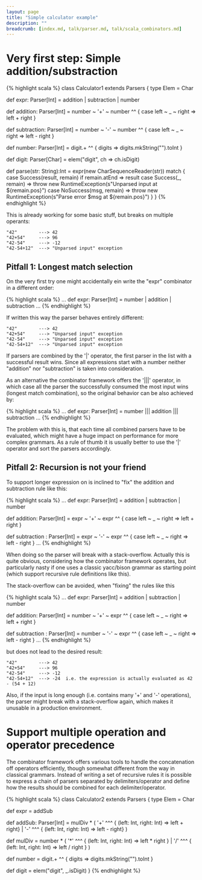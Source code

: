```yaml
---
layout: page
title: "Simple calculator example"
description: ""
breadcrumb: [index.md, talk/parser.md, talk/scala_combinators.md]
---
```


# Very first step: Simple addition/substraction

{% highlight scala %}
class Calculator1 extends Parsers {
  type Elem = Char

  def expr: Parser[Int] = addition | subtraction | number

  def addition: Parser[Int] = number ~ '+' ~ number ^^ { case left ~ _ ~ right => left + right }

  def subtraction: Parser[Int] = number ~ '-' ~ number ^^ { case left ~ _ ~ right => left - right }

  def number: Parser[Int] = digit.+ ^^ { digits => digits.mkString("").toInt }

  def digit: Parser[Char] = elem("digit", ch => ch.isDigit)

  def parse(str: String):Int = expr(new CharSequenceReader(str)) match {
    case Success(result, remain) if remain.atEnd => result
    case Success(_, remain) => throw new RuntimeException(s"Unparsed input at ${remain.pos}")
    case NoSuccess(msg, remain) => throw new RuntimeException(s"Parse error $msg at ${remain.pos}")
  }
}
{% endhighlight %}

This is already working for some basic stuff, but breaks on multiple operants:

~~~
"42"        ---> 42
"42+54"     ---> 96
"42-54"     ---> -12
"42-54+12"  ---> "Unparsed input" exception
~~~

## Pitfall 1: Longest match selection

On the very first try one might accidentally ein write the "expr" combinator in a different order:

{% highlight scala %}
...
  def expr: Parser[Int] = number | addition | subtraction
...
{% endhighlight %}

If written this way the parser behaves entirely different:

~~~
"42"        ---> 42
"42+54"     ---> "Unparsed input" exception
"42-54"     ---> "Unparsed input" exception
"42-54+12"  ---> "Unparsed input" exception
~~~

If parsers are combined by the '|' operator, the first parser in the list with a successful result wins. Since all expressions start with a number neither "addition" nor "subtraction" is taken into consideration.

As an alternative the combinator framework offers the '|||' operator, in which case all the parser the successfully consumed the most input wins (longest match combination), so the original behavior can be also achieved by:

{% highlight scala %}
...
  def expr: Parser[Int] = number ||| addition ||| subtraction
...
{% endhighlight %}

The problem with this is, that each time all combined parsers have to be evaluated, which might have a huge impact on performance for more complex grammars. As a rule of thumb it is usually better to use the '|' operator and sort the parsers accordingly.

## Pitfall 2: Recursion is not your friend

To support longer expression on is inclined to "fix" the addition and subtraction rule like this:

{% highlight scala %}
...
  def expr: Parser[Int] = addition | subtraction | number

  def addition: Parser[Int] = expr ~ '+' ~ expr ^^ { case left ~ _ ~ right => left + right }

  def subtraction : Parser[Int] = expr ~ '-' ~ expr ^^ { case left ~ _ ~ right => left - right }
...
{% endhighlight %}

When doing so the parser will break with a stack-overflow. Actually this is quite obvious, considering how the combinator framework operates, but particularly nasty if one uses a classic yacc/bison grammar as starting point (which support recursive rule definitions like this).

The stack-overflow can be avoided, when "fixing" the rules like this

{% highlight scala %}
...
  def expr: Parser[Int] = addition | subtraction | number

  def addition: Parser[Int] = number ~ '+' ~ expr ^^ { case left ~ _ ~ right => left + right }

  def subtraction : Parser[Int] = number ~ '-' ~ expr ^^ { case left ~ _ ~ right => left - right }
...
{% endhighlight %}

but does not lead to the desired result:

~~~
"42"        ---> 42
"42+54"     ---> 96
"42-54"     ---> -12
"42-54+12"  ---> -24  i.e. the expression is actually evaluated as 42 - (54 + 12)
~~~

Also, if the input is long enough (i.e. contains many '+' and '-' operations), the parser might break with a stack-overflow again, which makes it unusable in a production environment.

# Support multiple operation and operator precedence

The combinator framework offers various tools to handle the concatenation off operators efficiently, though somewhat different from the way in classical grammars. Instead of writing a set of recursive rules it is possible to express a chain of parsers separated by delimiters/operator and define how the results should be combined for each delimiter/operator.

{% highlight scala %}
class Calculator2 extends Parsers {
  type Elem = Char

  def expr = addSub

  def addSub: Parser[Int] = mulDiv * (
      '+' ^^^ { (left: Int, right: Int) => left + right} 
    | '-' ^^^ { (left: Int, right: Int) => left - right} )

  def mulDiv = number * (
      '*' ^^^ { (left: Int, right: Int) => left * right } 
    | '/' ^^^ { (left: Int, right: Int) => left / right } )

  def number = digit.+ ^^ { digits => digits.mkString("").toInt }

  def digit = elem("digit", _.isDigit)
}
{% endhighlight %}
